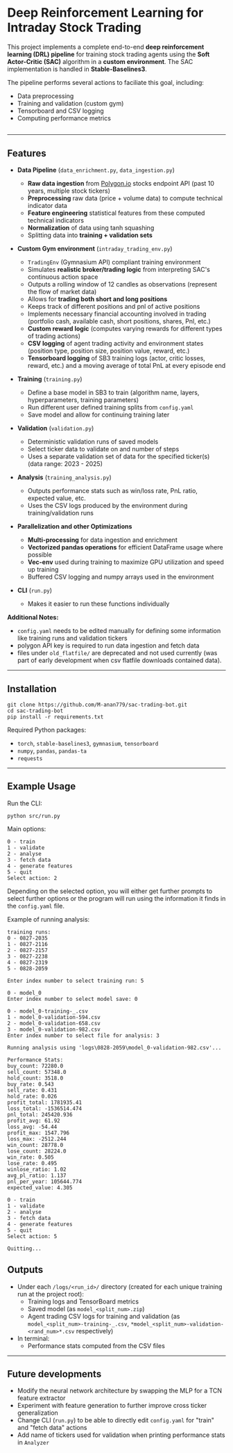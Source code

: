 # Deep Reinforcement Learning for Intraday Stock Trading

This project implements a complete end-to-end **deep reinforcement learning (DRL) pipeline** for training stock trading agents using the **Soft Actor-Critic (SAC)** algorithm in a **custom environment**. The SAC implementation is handled in **Stable-Baselines3**.

The pipeline performs several actions to faciliate this goal, including:
* Data preprocessing
* Training and validation (custom gym)
* Tensorboard and CSV logging
* Computing performance metrics

## 

---

## Features

* **Data Pipeline** (`data_enrichment.py`, `data_ingestion.py`)
  * **Raw data ingestion** from [Polygon.io](https://polygon.io) stocks endpoint API (past 10 years, multiple stock tickers)
  * **Preprocessing** raw data (price + volume data) to compute technical indicator data
  * **Feature engineering** statistical features from these computed technical indicators
  * **Normalization** of data using tanh squashing
  * Splitting data into **training + validation sets**
    
* **Custom Gym environment** (`intraday_trading_env.py`)
  * `TradingEnv` (Gymnasium API) compliant training environment
  * Simulates **realistic broker/trading logic** from interpreting SAC's continuous action space
  * Outputs a rolling window of 12 candles as observations (represent the flow of market data)
  * Allows for **trading both short and long positions**
  * Keeps track of different positions and pnl of active positions
  * Implements necessary financial accounting involved in trading (portfolio cash, available cash, short positions, shares, Pnl, etc.) 
  * **Custom reward logic** (computes varying rewards for different types of trading actions)
  * **CSV logging** of agent trading activity and environment states (position type, position size, position value, reward, etc.)
  * **Tensorboard logging** of SB3 training logs (actor, critic losses, reward, etc.) and a moving average of total PnL at every episode end

* **Training** (`training.py`)
  * Define a base model in SB3 to train (algorithm name, layers, hyperparameters, training parameters)
  * Run different user defined training splits from `config.yaml`
  * Save model and allow for continuing training later
   
* **Validation** (`validation.py`)
  * Deterministic validation runs of saved models
  * Select ticker data to validate on and number of steps 
  * Uses a separate validation set of data for the specified ticker(s) (data range: 2023 - 2025)

* **Analysis** (`training_analysis.py`)
  * Outputs performance stats such as win/loss rate, PnL ratio, expected value, etc.
  * Uses the CSV logs produced by the environment during training/validation runs
  
* **Parallelization and other Optimizations**
  * **Multi-processing** for data ingestion and enrichment
  * **Vectorized pandas operations** for efficient DataFrame usage where possible
  * **Vec-env** used during training to maximize GPU utilization and speed up training
  * Buffered CSV logging and numpy arrays used in the environment
  
* **CLI** (`run.py`)
  * Makes it easier to run these functions individually
 
**Additional Notes:** 
  * `config.yaml` needs to be edited manually for defining some information like training runs and validation tickers
  * polygon API key is required to run data ingestion and fetch data
  * files under `old_flatfile/` are deprecated and not used currently (was part of early development when csv flatfile downloads contained data).

---

## Installation

```
git clone https://github.com/M-anan779/sac-trading-bot.git
cd sac-trading-bot
pip install -r requirements.txt
```

Required Python packages:

* `torch`, `stable-baselines3`, `gymnasium`, `tensorboard`
* `numpy`, `pandas`, `pandas-ta`
* `requests`

---

## Example Usage

Run the CLI:

```
python src/run.py
```

Main options:

```
0 - train
1 - validate
2 - analyse
3 - fetch data
4 - generate features
5 - quit
Select action: 2

```

Depending on the selected option, you will either get further prompts to select further options or the program will run using the information it finds in the `config.yaml` file.

Example of running analysis:

```
training runs: 
0 - 0827-2035
1 - 0827-2116
2 - 0827-2157
3 - 0827-2238
4 - 0827-2319
5 - 0828-2059

Enter index number to select training run: 5

0 - model_0
Enter index number to select model save: 0

0 - model_0-training-_.csv
1 - model_0-validation-594.csv
2 - model_0-validation-658.csv
3 - model_0-validation-982.csv
Enter index number to select file for analysis: 3

Running analysis using 'logs\0828-2059\model_0-validation-982.csv'...

Performance Stats:
buy_count: 72280.0
sell_count: 57348.0
hold_count: 3518.0
buy_rate: 0.543
sell_rate: 0.431
hold_rate: 0.026
profit_total: 1781935.41
loss_total: -1536514.474
pnl_total: 245420.936
profit_avg: 61.92
loss_avg: -54.44
profit_max: 1547.796
loss_max: -2512.244
win_count: 28778.0
lose_count: 28224.0
win_rate: 0.505
lose_rate: 0.495
winlose_ratio: 1.02
avg_pl_ratio: 1.137
pnl_per_year: 105644.774
expected_value: 4.305

0 - train
1 - validate
2 - analyse
3 - fetch data
4 - generate features
5 - quit
Select action: 5

Quitting...
```

## Outputs
* Under each `/logs/<run_id>/` directory (created for each unique training run at the project root):
  * Training logs and TensorBoard metrics
  * Saved model (as `model_<split_num>.zip`)
  * Agent trading CSV logs for training and validation (as `model_<split_num>-training-_.csv`, `*model_<split_num>-validation-<rand_num>*.csv` respectively)
* In terminal:
  * Performance stats computed from the CSV files
---

## Future developments
* Modify the neural network architecture by swapping the MLP for a TCN feature extractor
* Experiment with feature generation to further improve cross ticker generalization
* Change CLI (`run.py`) to be able to directly edit `config.yaml` for "train" and "fetch data" actions
* Add name of tickers used for validation when printing performance stats in `Analyzer`
